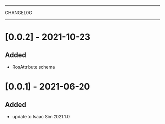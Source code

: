 **********
CHANGELOG
**********

[0.0.2] - 2021-10-23
========================

Added
-------
- RosAttribute schema

[0.0.1] - 2021-06-20
========================

Added
-------
- update to Isaac Sim 2021.1.0
